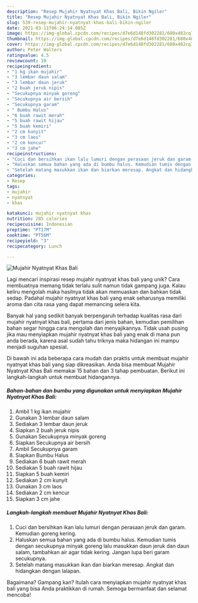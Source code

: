 ```yaml
---
description: "Resep Mujahir Nyatnyat Khas Bali, Bikin Ngiler"
title: "Resep Mujahir Nyatnyat Khas Bali, Bikin Ngiler"
slug: 539-resep-mujahir-nyatnyat-khas-bali-bikin-ngiler
date: 2021-03-11T06:24:14.085Z
image: https://img-global.cpcdn.com/recipes/d7e6d148fd302281/680x482cq70/mujahir-nyatnyat-khas-bali-foto-resep-utama.jpg
thumbnail: https://img-global.cpcdn.com/recipes/d7e6d148fd302281/680x482cq70/mujahir-nyatnyat-khas-bali-foto-resep-utama.jpg
cover: https://img-global.cpcdn.com/recipes/d7e6d148fd302281/680x482cq70/mujahir-nyatnyat-khas-bali-foto-resep-utama.jpg
author: Peter Walters
ratingvalue: 4.5
reviewcount: 10
recipeingredient:
- "1 kg ikan mujahir"
- "3 lembar daun salam"
- "3 lembar daun jeruk"
- "2 buah jeruk nipis"
- "Secukupnya minyak goreng"
- "Secukupnya air bersih"
- "Secukupnya garam"
- " Bumbu Halus"
- "6 buah rawit merah"
- "5 buah rawit hijau"
- "5 buah kemiri"
- "2 cm kunyit"
- "3 cm laos"
- "2 cm kencur"
- "3 cm jahe"
recipeinstructions:
- "Cuci dan bersihkan ikan lalu lumuri dengan perasaan jeruk dan garam. Kemudian goreng kering."
- "Haluskan semua bahan yang ada di bumbu halus. Kemudian tumis dengan secukupnya minyak goreng lalu masukkan daun jeruk dan daun salam, tambahkan air agar tidak kering. Jangan lupa beri garam secukupnya."
- "Setelah matang masukkan ikan dan biarkan meresap. Angkat dan hidangkan dengan lalapan."
categories:
- Resep
tags:
- mujahir
- nyatnyat
- khas

katakunci: mujahir nyatnyat khas 
nutrition: 285 calories
recipecuisine: Indonesian
preptime: "PT17M"
cooktime: "PT56M"
recipeyield: "3"
recipecategory: Lunch

---
```



![Mujahir Nyatnyat Khas Bali](https://img-global.cpcdn.com/recipes/d7e6d148fd302281/680x482cq70/mujahir-nyatnyat-khas-bali-foto-resep-utama.jpg)

Lagi mencari inspirasi resep mujahir nyatnyat khas bali yang unik? Cara membuatnya memang tidak terlalu sulit namun tidak gampang juga. Kalau keliru mengolah maka hasilnya tidak akan memuaskan dan bahkan tidak sedap. Padahal mujahir nyatnyat khas bali yang enak seharusnya memiliki aroma dan cita rasa yang dapat memancing selera kita.



Banyak hal yang sedikit banyak berpengaruh terhadap kualitas rasa dari mujahir nyatnyat khas bali, pertama dari jenis bahan, kemudian pemilihan bahan segar hingga cara mengolah dan menyajikannya. Tidak usah pusing jika mau menyiapkan mujahir nyatnyat khas bali yang enak di mana pun anda berada, karena asal sudah tahu triknya maka hidangan ini mampu menjadi suguhan spesial.


Di bawah ini ada beberapa cara mudah dan praktis untuk membuat mujahir nyatnyat khas bali yang siap dikreasikan. Anda bisa membuat Mujahir Nyatnyat Khas Bali memakai 15 bahan dan 3 tahap pembuatan. Berikut ini langkah-langkah untuk membuat hidangannya.

<!--inarticleads1-->

##### Bahan-bahan dan bumbu yang digunakan untuk menyiapkan Mujahir Nyatnyat Khas Bali:

1. Ambil 1 kg ikan mujahir
1. Gunakan 3 lembar daun salam
1. Sediakan 3 lembar daun jeruk
1. Siapkan 2 buah jeruk nipis
1. Gunakan Secukupnya minyak goreng
1. Siapkan Secukupnya air bersih
1. Ambil Secukupnya garam
1. Siapkan  Bumbu Halus
1. Sediakan 6 buah rawit merah
1. Sediakan 5 buah rawit hijau
1. Siapkan 5 buah kemiri
1. Sediakan 2 cm kunyit
1. Gunakan 3 cm laos
1. Sediakan 2 cm kencur
1. Siapkan 3 cm jahe




<!--inarticleads2-->

##### Langkah-langkah membuat Mujahir Nyatnyat Khas Bali:

1. Cuci dan bersihkan ikan lalu lumuri dengan perasaan jeruk dan garam. Kemudian goreng kering.
1. Haluskan semua bahan yang ada di bumbu halus. Kemudian tumis dengan secukupnya minyak goreng lalu masukkan daun jeruk dan daun salam, tambahkan air agar tidak kering. Jangan lupa beri garam secukupnya.
1. Setelah matang masukkan ikan dan biarkan meresap. Angkat dan hidangkan dengan lalapan.




Bagaimana? Gampang kan? Itulah cara menyiapkan mujahir nyatnyat khas bali yang bisa Anda praktikkan di rumah. Semoga bermanfaat dan selamat mencoba!
